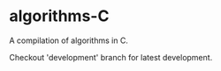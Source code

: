 algorithms-C
==============

A compilation of algorithms in C.

Checkout 'development' branch for latest development.


